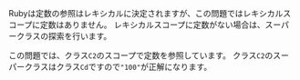 Rubyは定数の参照はレキシカルに決定されますが、この問題ではレキシカルスコープに定数はありません。
レキシカルスコープに定数がない場合は、スーパークラスの探索を行います。

この問題では、クラス`C2`のスコープで定数を参照しています。
クラス`C2`のスーパークラスはクラス`Cd`ですので`"100"`が正解になります。

